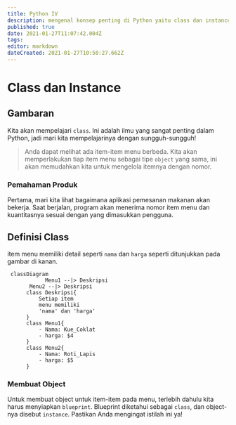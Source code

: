 ```yaml
---
title: Python IV
description: mengenal konsep penting di Python yaitu class dan instance
published: true
date: 2021-01-27T11:07:42.004Z
tags: 
editor: markdown
dateCreated: 2021-01-27T10:50:27.662Z
---
```


# Class dan Instance
## Gambaran
Kita akan mempelajari `class`. Ini adalah ilmu yang sangat penting dalam Python, jadi mari kita mempelajarinya dengan sungguh-sungguh!
> Anda dapat melihat ada item-item menu berbeda.
Kita akan memperlakukan tiap item menu sebagai tipe `object` yang sama, ini akan memudahkan kita untuk mengelola itemnya dengan nomor.
### Pemahaman Produk
Pertama, mari kita lihat bagaimana aplikasi pemesanan makanan akan bekerja. Saat berjalan, program akan menerima nomor item menu dan kuantitasnya sesuai dengan yang dimasukkan pengguna.
## Definisi Class
item menu memiliki detail seperti `nama` dan `harga` seperti ditunjukkan pada gambar di kanan.
```mermaid
 classDiagram
			Menu1 --|> Deskripsi
       Menu2 --|> Deskripsi
      class Deskripsi{
          Setiap item 
          menu memiliki 
          'nama' dan 'harga'
      }
      class Menu1{
          - Nama: Kue_Coklat
          - harga: $4
      }
      class Menu2{
          - Nama: Roti_Lapis
          - harga: $5
      }
```
### Membuat Object
Untuk membuat object untuk item-item pada menu, terlebih dahulu kita harus menyiapkan `blueprint`.
Blueprint diketahui sebagai `class`, dan object-nya disebut `instance`. Pastikan Anda mengingat istilah ini ya!
